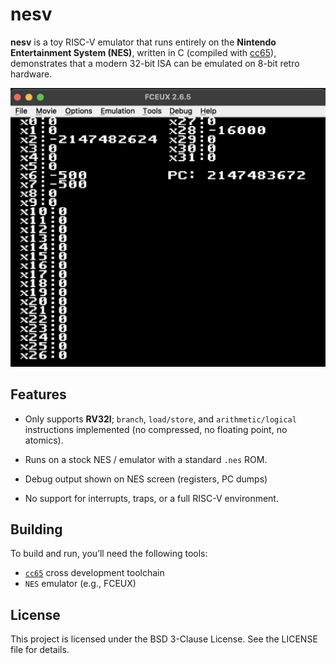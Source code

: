 # nesv
**nesv** is a toy RISC-V emulator that runs entirely on the **Nintendo Entertainment System (NES)**, written in C (compiled with [cc65](https://cc65.github.io/)), demonstrates that a modern 32-bit ISA can be emulated on 8-bit retro hardware.

<img src="assets/nesv.png" alt="image" width="700" height="auto">

## Features
- Only supports **RV32I**; `branch`, `load/store`, and `arithmetic/logical` instructions implemented (no compressed, no floating point, no atomics). 

- Runs on a stock NES / emulator with a standard `.nes` ROM.

- Debug output shown on NES screen (registers, PC dumps) 

- No support for interrupts, traps, or a full RISC-V environment.

## Building
To build and run, you’ll need the following tools:

- [`cc65`](https://cc65.github.io/) cross development toolchain
- `NES` emulator (e.g., FCEUX)

## License
This project is licensed under the BSD 3-Clause License. See the LICENSE file for details.
